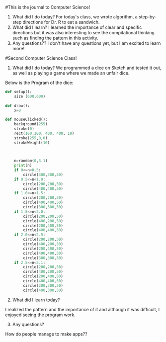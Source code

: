 #This is the journal to Computer Science!

1. What did I do today?
For today's class, we wrote algorithm, a step-by-step directions for Dr. R to eat a sandwich. 
2. What did I learn?
I learned the importance of clear and specific directions but it was also interesting to see the compitational thinking such as finding the pattern in this activity.
3. Any questions??
I don't have any questions yet, but I am excited to learn more!

#Second Computer Science Class!

1. What did I do today?
We programmed a dice on Sketch and tested it out, as well as playing a game where we made an  unfair dice.

Below is the Program of the dice:

```.py
def setup():
    size (600,600)
    
def draw():
    x=0
    
def mouseClicked():
    background(255)
    stroke(0)
    rect(100,100, 400, 400, 10)
    stroke(255,0,0)
    strokeWeight(10)

    
    
    n=random(0,3.1)
    print(n)
    if 0<=n<0.5:
        circle(300,300,50)
    if 0.5<=n<1.0:
        circle(200,200,50)
        circle(400,400,50)
    if 1.0<=n<1.5:
        circle(200,200,50)
        circle(400,400,50)
        circle(300,300,50)
    if 1.5<=n<2.0:
        circle(200,200,50)
        circle(400,200,50)
        circle(200,400,50)
        circle(400,400,50)
    if 2.0<=n<2.5:
        circle(200,200,50)
        circle(400,200,50)
        circle(200,400,50)
        circle(400,400,50)
        circle(300,300,50)
    if 2.5<=n<3.1:
        circle(200,200,50)
        circle(400,200,50)
        circle(200,400,50)
        circle(400,400,50)
        circle(200,300,50)
        circle(400,300,50)
```

2. What did I learn today?

I realized the pattern and the importance of it and although it was difficult, I enjoyed seeing the program work.

3. Any questions?

How do people manage to make apps??
